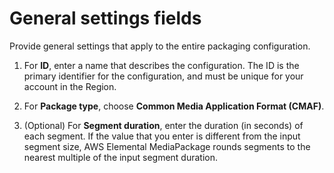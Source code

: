 # General settings fields<a name="cfigs-cmaf-new"></a>

Provide general settings that apply to the entire packaging configuration\.

1. For **ID**, enter a name that describes the configuration\. The ID is the primary identifier for the configuration, and must be unique for your account in the Region\.

1. For **Package type**, choose **Common Media Application Format \(CMAF\)**\.

1. \(Optional\) For **Segment duration**, enter the duration \(in seconds\) of each segment\. If the value that you enter is different from the input segment size, AWS Elemental MediaPackage rounds segments to the nearest multiple of the input segment duration\.